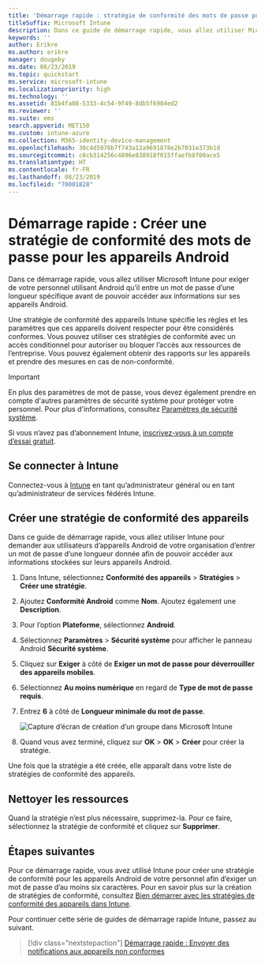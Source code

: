 ```yaml
---
title: 'Démarrage rapide : stratégie de conformité des mots de passe pour les appareils Android'
titleSuffix: Microsoft Intune
description: Dans ce guide de démarrage rapide, vous allez utiliser Microsoft Intune pour définir une longueur de mot de passe minimale pour les appareils Android.
keywords: ''
author: Erikre
ms.author: erikre
manager: dougeby
ms.date: 08/23/2019
ms.topic: quickstart
ms.service: microsoft-intune
ms.localizationpriority: high
ms.technology: ''
ms.assetid: 81b4fa08-5333-4c54-9f49-8db5f6984ed2
ms.reviewer: ''
ms.suite: ems
search.appverid: MET150
ms.custom: intune-azure
ms.collection: M365-identity-device-management
ms.openlocfilehash: 30c4d5976b7f743a12a9691878e2b7031e373b1d
ms.sourcegitcommit: c8cb314256c4896e838918f015ffaefb8f00ace5
ms.translationtype: HT
ms.contentlocale: fr-FR
ms.lasthandoff: 08/23/2019
ms.locfileid: "70001828"
---
```

# <a name="quickstart-create-a-password-compliance-policy-for-android-devices"></a>Démarrage rapide : Créer une stratégie de conformité des mots de passe pour les appareils Android

Dans ce démarrage rapide, vous allez utiliser Microsoft Intune pour exiger de votre personnel utilisant Android qu’il entre un mot de passe d’une longueur spécifique avant de pouvoir accéder aux informations sur ses appareils Android. 

Une stratégie de conformité des appareils Intune spécifie les règles et les paramètres que ces appareils doivent respecter pour être considérés conformes. Vous pouvez utiliser ces stratégies de conformité avec un accès conditionnel pour autoriser ou bloquer l’accès aux ressources de l’entreprise. Vous pouvez également obtenir des rapports sur les appareils et prendre des mesures en cas de non-conformité.

> [!IMPORTANT]
> En plus des paramètres de mot de passe, vous devez également prendre en compte d'autres paramètres de sécurité système pour protéger votre personnel. Pour plus d'informations, consultez [Paramètres de sécurité système](compliance-policy-create-android-for-work.md).

Si vous n’avez pas d’abonnement Intune, [inscrivez-vous à un compte d’essai gratuit](free-trial-sign-up.md).

## <a name="sign-in-to-intune"></a>Se connecter à Intune

Connectez-vous à [Intune](https://aka.ms/intuneportal) en tant qu’administrateur général ou en tant qu’administrateur de services fédérés Intune. 

## <a name="create-a-device-compliance-policy"></a>Créer une stratégie de conformité des appareils

Dans ce guide de démarrage rapide, vous allez utiliser Intune pour demander aux utilisateurs d’appareils Android de votre organisation d’entrer un mot de passe d’une longueur donnée afin de pouvoir accéder aux informations stockées sur leurs appareils Android.

1. Dans Intune, sélectionnez **Conformité des appareils** > **Stratégies** > **Créer une stratégie**.
2. Ajoutez **Conformité Android** comme **Nom**. Ajoutez également une **Description**.
3. Pour l’option **Plateforme**, sélectionnez **Android**. 
4. Sélectionnez **Paramètres** > **Sécurité système** pour afficher le panneau Android **Sécurité système**.
5. Cliquez sur **Exiger** à côté de **Exiger un mot de passe pour déverrouiller des appareils mobiles**.
6. Sélectionnez **Au moins numérique** en regard de **Type de mot de passe requis**.
7. Entrez **6** à côté de **Longueur minimale du mot de passe**. 

    ![Capture d’écran de création d’un groupe dans Microsoft Intune](media/quickstart-set-password-length-android/quickstart-set-password-length-android-01.png)

7. Quand vous avez terminé, cliquez sur **OK** > **OK** > **Créer** pour créer la stratégie.

Une fois que la stratégie a été créée, elle apparaît dans votre liste de stratégies de conformité des appareils. 

## <a name="clean-up-resources"></a>Nettoyer les ressources

Quand la stratégie n’est plus nécessaire, supprimez-la. Pour ce faire, sélectionnez la stratégie de conformité et cliquez sur **Supprimer**.

## <a name="next-steps"></a>Étapes suivantes

Pour ce démarrage rapide, vous avez utilisé Intune pour créer une stratégie de conformité pour les appareils Android de votre personnel afin d’exiger un mot de passe d’au moins six caractères. Pour en savoir plus sur la création de stratégies de conformité, consultez [Bien démarrer avec les stratégies de conformité des appareils dans Intune](device-compliance-get-started.md).

Pour continuer cette série de guides de démarrage rapide Intune, passez au suivant.

> [!div class="nextstepaction"]
> [Démarrage rapide : Envoyer des notifications aux appareils non conformes](quickstart-send-notification.md)
